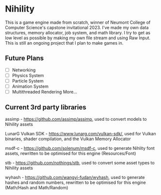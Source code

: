 # Nihility

This is a game engine made from scratch, winner of Neumont College of Computer Science's capstone invitational 2023. I've made my own data structures, memory allocator, job system, and math library. I try to get as low level as possible by making my own file stream and using Raw Input. This is still an ongoing project that I plan to make games in.

## Future Plans
- [ ] Networking
- [ ] Physics System
- [ ] Particle System
- [ ] Animation System
- [ ] Multithreaded Rendering
More...

## Current 3rd party libraries
assimp - https://github.com/assimp/assimp, used to convert models to Nihility assets

LunarG Vulkan SDK - https://www.lunarg.com/vulkan-sdk/, used for Vulkan binaries, shader compilation, and the Vulkan Memory Allocator

msdf-c - https://github.com/solenum/msdf-c, used to generate Nihlity font assets, rewritten to be optimised for this engine (Resources/Font)

stb - https://github.com/nothings/stb, used to convert some asset types to Nihility assets

wyhash - https://github.com/wangyi-fudan/wyhash, used to generate hashes and random numbers, rewritten to be optimised for this engine (Math/Hash and Math/Random)
